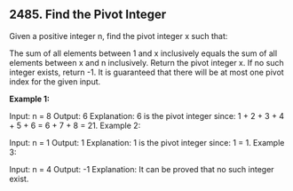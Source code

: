 ## 2485. Find the Pivot Integer

Given a positive integer n, find the pivot integer x such that:

The sum of all elements between 1 and x inclusively equals the sum of all elements between x and n inclusively.
Return the pivot integer x. If no such integer exists, return -1. It is guaranteed that there will be at most one pivot index for the given input.

__Example 1:__

Input: n = 8
Output: 6
Explanation: 6 is the pivot integer since: 1 + 2 + 3 + 4 + 5 + 6 = 6 + 7 + 8 = 21.
Example 2:

Input: n = 1
Output: 1
Explanation: 1 is the pivot integer since: 1 = 1.
Example 3:

Input: n = 4
Output: -1
Explanation: It can be proved that no such integer exist.